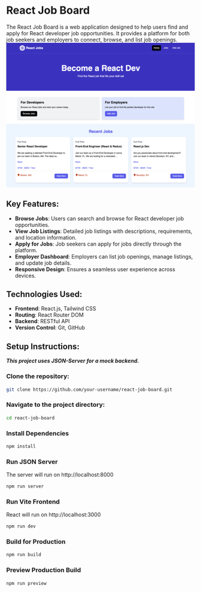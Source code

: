 # React Job Board

The React Job Board is a web application designed to help users find and apply for React developer job opportunities. It provides a platform for both job seekers and employers to connect, browse, and list job openings.
<img src='.//src/assets/images/screen.png'/>

## Key Features:

- **Browse Jobs**: Users can search and browse for React developer job opportunities.
- **View Job Listings**: Detailed job listings with descriptions, requirements, and location information.
- **Apply for Jobs**: Job seekers can apply for jobs directly through the platform.
- **Employer Dashboard**: Employers can list job openings, manage listings, and update job details.
- **Responsive Design**: Ensures a seamless user experience across devices.

## Technologies Used:

- **Frontend**: React.js, Tailwind CSS
- **Routing**: React Router DOM
- **Backend**: RESTful API
- **Version Control**: Git, GitHub

## Setup Instructions:

**_This project uses JSON-Server for a mock backend._**

### Clone the repository:

```bash
git clone https://github.com/your-username/react-job-board.git
```

### Navigate to the project directory:

```bash
cd react-job-board
```

### Install Dependencies

```bash
npm install
```

### Run JSON Server

The server will run on http://localhost:8000

```bash
npm run server
```

### Run Vite Frontend

React will run on http://localhost:3000

```bash
npm run dev
```

### Build for Production

```bash
npm run build
```

### Preview Production Build

```bash
npm run preview
```

